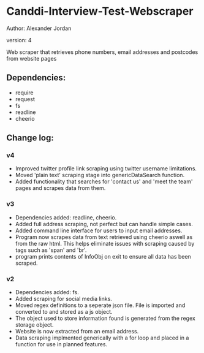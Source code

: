 # Canddi-Interview-Test-Webscraper
Author: Alexander Jordan

version: 4

Web scraper that retrieves phone numbers, email addresses and postcodes from website pages

## Dependencies:
 - require
 - request
 - fs
 - readline
 - cheerio

## Change log:
### v4
- Improved twitter profile link scraping using twitter username limitations.
- Moved 'plain text' scraping stage into genericDataSearch function.
- Added functionality that searches for 'contact us' and 'meet the team' pages and scrapes data from them.

### v3
- Dependencies added: readline, cheerio.
- Added full address scraping, not perfect but can handle simple cases.
- Added command line interface for users to input email addresses.
- Program now scrapes data from text retrieved using cheerio aswell as from the raw html. This helps eliminate issues with scraping caused by tags such as 'span' and 'br'.
- program prints contents of InfoObj on exit to ensure all data has been scraped.

### v2
- Dependencies added: fs.
- Added scraping for social media links.
- Moved regex definitions to a seperate json file. File is imported and converted to and stored as a js object.
- The object used to store information found is generated from the regex storage object.
- Website is now extracted from an email address.
- Data scraping implmented generically with a for loop and placed in a function for use in planned features. 
